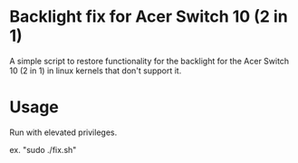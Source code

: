 # Backlight fix for Acer Switch 10 (2 in 1)
A simple script to restore functionality for the backlight for the Acer Switch 10 (2 in 1) in linux kernels that don't support it.

# Usage
Run with elevated privileges.

ex. "sudo ./fix.sh"

